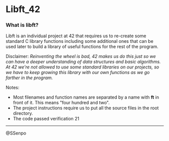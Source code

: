 # Libft_42
### What is libft?
Libft is an individual project at 42 that requires us to re-create some standard C library functions including some additional ones that can be used later to build a library of useful functions for the rest of the program.

Disclaimer: *Reinventing the wheel is bad, 42 makes us do this just so we can have a deeper understanding of data structures and basic algorithms. At 42 we're not allowed to use some standard libraries on our projects, so we have to keep growing this library with our own functions as we go farther in the program.*

Notes:

- Most filenames and function names are separated by a name with **ft** in front of it. This means "four hundred and two".
- The project instructions require us to put all the source files in the root directory.
- The code passed verification 21
***

@SSenpo
